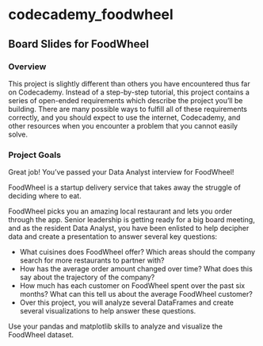 # codecademy_foodwheel

## Board Slides for FoodWheel

### Overview
This project is slightly different than others you have encountered thus far on Codecademy. Instead of a step-by-step tutorial, this project contains a series of open-ended requirements which describe the project you’ll be building. There are many possible ways to fulfill all of these requirements correctly, and you should expect to use the internet, Codecademy, and other resources when you encounter a problem that you cannot easily solve.

### Project Goals
Great job! You’ve passed your Data Analyst interview for FoodWheel!

FoodWheel is a startup delivery service that takes away the struggle of deciding where to eat.

FoodWheel picks you an amazing local restaurant and lets you order through the app. Senior leadership is getting ready for a big board meeting, and as the resident Data Analyst, you have been enlisted to help decipher data and create a presentation to answer several key questions:

* What cuisines does FoodWheel offer? Which areas should the company search for more restaurants to partner with?
* How has the average order amount changed over time? What does this say about the trajectory of the company?
* How much has each customer on FoodWheel spent over the past six months? What can this tell us about the average FoodWheel customer?
* Over this project, you will analyze several DataFrames and create several visualizations to help answer these questions.

Use your pandas and matplotlib skills to analyze and visualize the FoodWheel dataset.
